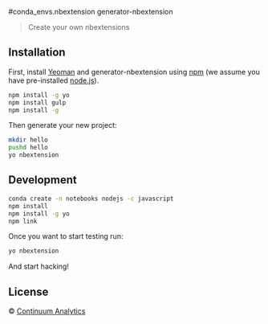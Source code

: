 #conda_envs.nbextension generator-nbextension
> Create your own nbextensions

## Installation

First, install [Yeoman](http://yeoman.io) and generator-nbextension using
[npm](https://www.npmjs.com/) (we assume you have pre-installed [node.js](https://nodejs.org/)).


```bash
npm install -g yo
npm install gulp
npm install -g 
```

Then generate your new project:

```bash
mkdir hello
pushd hello
yo nbextension
```

## Development

```bash
conda create -n notebooks nodejs -c javascript
npm install
npm install -g yo
npm link
```

Once you want to start testing run:

```bash
yo nbextension
```

And start hacking!

## License

 © [Continuum Analytics](http://continuum.io)
